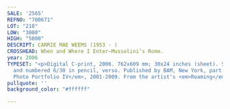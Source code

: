 ```yaml
---
SALE: '2565'
REFNO: "780671"
LOT: "210"
LOW: "3000"
HIGH: "5000"
DESCRIPT: CARRIE MAE WEEMS (1953 - )
CROSSHEAD: When and Where I Enter—Mussolini’s Rome.
year: 2006
TYPESET: "<p>Digital C-print, 2006. 762x609 mm; 30x24 inches (sheet). Signed, dated
  and numbered 6/30 in pencil, verso. Published by BAM, New York, part of the <em>BAM
  Photo Portfolio IV</em>, 2001-2009. From the artist's <em>Roaming</em> series.</p>"
pullquote: ''
background_color: "#ffffff"

---
```

